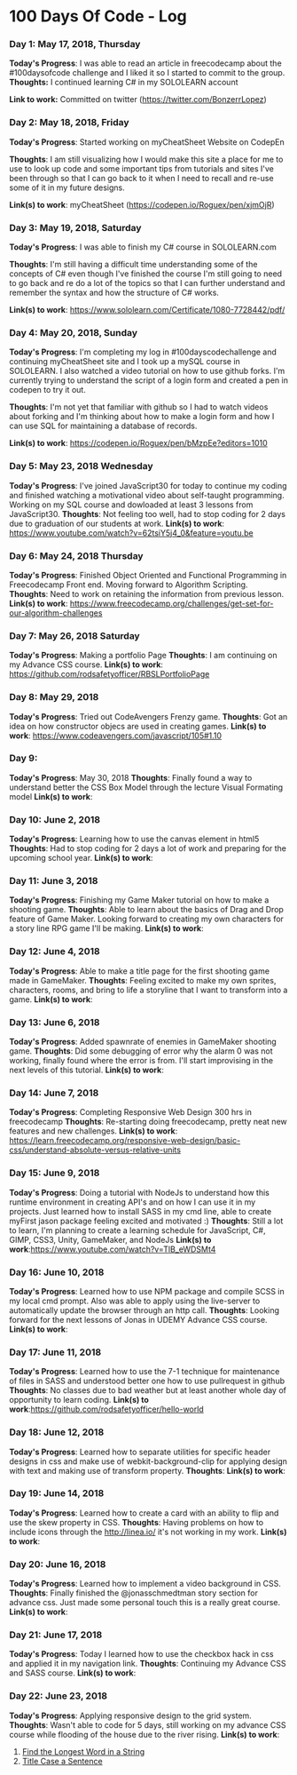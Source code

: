 # 100 Days Of Code - Log

### Day 1: May 17, 2018, Thursday

**Today's Progress**: I was able to read an article in freecodecamp about the #100daysofcode challenge and I liked it so I started to commit to the group.
**Thoughts:** I continued learning C# in my SOLOLEARN account

**Link to work:** Committed on twitter (https://twitter.com/BonzerrLopez)

### Day 2: May 18, 2018, Friday

**Today's Progress**: Started working on myCheatSheet Website on CodepEn

**Thoughts**: I am still visualizing how I would make this site a place for me to use to look up code and some important tips from tutorials and sites I've been through so that I can go back to it when I need to recall and re-use some of it in my future designs.

**Link(s) to work**: myCheatSheet (https://codepen.io/Roguex/pen/xjmOjR)


### Day 3: May 19, 2018, Saturday

**Today's Progress**: I was able to finish my C# course in SOLOLEARN.com

**Thoughts**: I'm still having a difficult time understanding some of the concepts of C# even though I've finished the course I'm still going to need to go back and re do a lot of the topics so that I can further understand and remember the syntax and how the structure of C# works. 

**Link(s) to work**: https://www.sololearn.com/Certificate/1080-7728442/pdf/

### Day 4: May 20, 2018, Sunday

**Today's Progress**: I'm completing my log in #100dayscodechallenge and continuing myCheatSheet site and I took up a mySQL course in SOLOLEARN. I also watched a video tutorial on how to use github forks. I'm currently trying to understand the script of a login form and created a pen in codepen to try it out. 

**Thoughts**: I'm not yet that familiar with github so I had to watch videos about forking and I'm thinking about how to make a login form and how I can use SQL for maintaining a database of records. 

**Link(s) to work**: https://codepen.io/Roguex/pen/bMzpEe?editors=1010

### Day 5: May 23, 2018 Wednesday 
**Today's Progress**: I've joined JavaScript30 for today to continue my coding and finished watching a motivational video about self-taught programming. Working on my SQL course and dowloaded  at least 3 lessons from JavaScript30.
**Thoughts**: Not feeling too well, had to stop coding for 2 days due to graduation of our students at work. 
**Link(s) to work**: https://www.youtube.com/watch?v=62tsiY5j4_0&feature=youtu.be  

### Day 6: May 24, 2018 Thursday 
**Today's Progress**: Finished Object Oriented and Functional Programming in Freecodecamp Front end. Moving forward to Algorithm Scripting.
**Thoughts**: Need to work on retaining the information from previous lesson. 
**Link(s) to work**: https://www.freecodecamp.org/challenges/get-set-for-our-algorithm-challenges

### Day 7: May 26, 2018 Saturday
**Today's Progress**: Making a portfolio Page
**Thoughts**: I am continuing on my Advance CSS course.
**Link(s) to work**: https://github.com/rodsafetyofficer/RBSLPortfolioPage

### Day 8: May 29, 2018
**Today's Progress**: Tried out CodeAvengers Frenzy game.
**Thoughts**: Got an idea on how constructor objecs are used in creating games.
**Link(s) to work**: https://www.codeavengers.com/javascript/105#1.10

### Day 9: 
**Today's Progress**: May 30, 2018
**Thoughts**: Finally found a way to understand better the CSS Box Model through the lecture Visual Formating model 
**Link(s) to work**:

### Day 10: June 2, 2018
**Today's Progress**: Learning how to use the canvas element in html5
**Thoughts**: Had to stop coding for 2 days a lot of work and preparing for the upcoming school year. 
**Link(s) to work**:

### Day 11: June 3, 2018
**Today's Progress**: Finishing my Game Maker tutorial on how to make a shooting game.
**Thoughts**: Able to learn about the basics of Drag and Drop feature of Game Maker. Looking forward to creating my own characters for a story line RPG game I'll be making. 
**Link(s) to work**:

### Day 12: June 4, 2018
**Today's Progress**: Able to make a title page for the first shooting game made in GameMaker.
**Thoughts**: Feeling excited to make my own sprites, characters, rooms, and bring to life a storyline that I want to transform into a game. 
**Link(s) to work**:

### Day 13: June 6, 2018
**Today's Progress**: Added spawnrate of enemies in GameMaker shooting game.
**Thoughts**: Did some debugging of error why the alarm 0 was not working, finally found where the error is from. I'll start improvising in the next levels of this tutorial.
**Link(s) to work**:

### Day 14: June 7, 2018
**Today's Progress**: Completing Responsive Web Design 300 hrs in freecodecamp
**Thoughts**: Re-starting doing freecodecamp, pretty neat new features and new challenges. 
**Link(s) to work**: https://learn.freecodecamp.org/responsive-web-design/basic-css/understand-absolute-versus-relative-units

### Day 15: June 9, 2018
**Today's Progress**: Doing a tutorial with NodeJs to understand how this runtime environment in creating API's and on how I can use it in my projects. Just learned how to install SASS in my cmd line, able to create myFirst jason package feeling excited and motivated :) 
**Thoughts**: Still a lot to learn, I'm planning to create a learning schedule for JavaScript, C#, GIMP, CSS3, Unity, GameMaker, and NodeJs
**Link(s) to work**:https://www.youtube.com/watch?v=TlB_eWDSMt4

### Day 16: June 10, 2018
**Today's Progress**: Learned how to use NPM package and compile SCSS in my local cmd prompt. Also was able to apply using the live-server to automatically update the browser through an http call.
**Thoughts**: Looking forward for the next lessons of Jonas in UDEMY Advance CSS course.
**Link(s) to work**:

### Day 17: June 11, 2018
**Today's Progress**: Learned how to use the 7-1 technique for maintenance of files in SASS and understood better one how to use pullrequest in github
**Thoughts**: No classes due to bad weather but at least another whole day of opportunity to learn coding.
**Link(s) to work**:https://github.com/rodsafetyofficer/hello-world

### Day 18: June 12, 2018
**Today's Progress**: Learned how to separate utilities for specific header designs in css and make use of webkit-background-clip for applying design with text and making use of transform property.
**Thoughts**: 
**Link(s) to work**:

### Day 19: June 14, 2018
**Today's Progress**: Learned how to create a card with an ability to flip and use the skew property in CSS.
**Thoughts**: Having problems on how to include icons through the http://linea.io/ it's not working in my work.
**Link(s) to work**:

### Day 20: June 16, 2018
**Today's Progress**: Learned how to implement a video background in CSS.
**Thoughts**: Finally finished the @jonasschmedtman story section for advance css. Just made some personal touch this is a really great course.
**Link(s) to work**:

### Day 21: June 17, 2018
**Today's Progress**: Today I learned how to use the checkbox hack in css and applied it in my navigation link.
**Thoughts**: Continuing my Advance CSS and SASS course. 
**Link(s) to work**:

### Day 22: June 23, 2018
**Today's Progress**: Applying responsive design to the grid system.
**Thoughts**: Wasn't able to code for 5 days, still working on my advance CSS course while flooding of the house due to the river rising.
**Link(s) to work**:



1. [Find the Longest Word in a String](https://www.freecodecamp.com/challenges/find-the-longest-word-in-a-string)
2. [Title Case a Sentence](https://www.freecodecamp.com/challenges/title-case-a-sentence)
